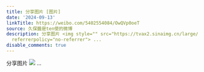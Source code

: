 ```yaml
---
title: 分享图片 [图片]
date: '2024-09-13'
linkTitle: https://weibo.com/5402554084/OwQVp0oeT
source: 久保醬是ten使的微博
description: 分享图片 <img style="" src="https://tvax2.sinaimg.cn/large/005TCz76gy1htmjquizlyj30oo0zkdn2.jpg"
  referrerpolicy="no-referrer"> ...
disable_comments: true
---
```

分享图片 <img style="" src="https://tvax2.sinaimg.cn/large/005TCz76gy1htmjquizlyj30oo0zkdn2.jpg" referrerpolicy="no-referrer"> ...